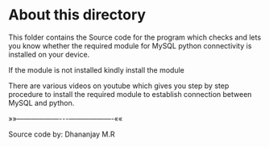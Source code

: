 # About this directory

This folder contains the Source code for the program which checks and lets you know whether the required module for MySQL python connectivity is installed on your device.

If the module is not installed kindly install the module

There are various videos on youtube which gives you step by step procedure to install the required module to establish connection between MySQL and python.

»»——————---——————-««

Source code by: Dhananjay M.R
